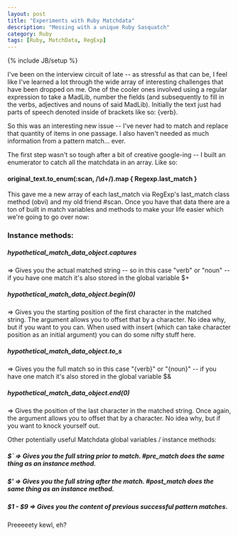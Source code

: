 ```yaml
---
layout: post
title: "Experiments with Ruby Matchdata"
description: "Messing with a unique Ruby Sasquatch"
category: Ruby
tags: [Ruby, MatchData, RegExp]
---
```

{% include JB/setup %}

I've been on the interview circuit of late -- as stressful as that can be, I feel like I've learned a lot through the wide array of interesting challenges that have been dropped on me. One of the cooler ones involved using a regular expression to take a MadLib, number the fields (and subsequently to fill in the verbs, adjectives and nouns of said MadLib). Initially the text just had parts of speech denoted inside of brackets like so: {verb}.

So this was an interesting new issue -- I've never had to match and replace that quantity of items in one passage. I also haven't needed as much information from a pattern match... ever.

The first step wasn't so tough after a bit of creative google-ing -- I built an enumerator to catch all the matchdata in an array. Like so: 

#### original_text.to_enum(:scan, /\d+/).map { Regexp.last_match }

This gave me a new array of each last_match via RegExp's last_match class method (obvi) and my old friend #scan. Once you have that data there are a ton of built in match variables and methods to make your life easier which we're going to go over now:

### Instance methods:

##### hypothetical_match_data_object.captures 
=> Gives you the actual matched string -- so in this case "verb" or "noun" -- if you have one match it's also stored in the global variable $+

##### hypothetical_match_data_object.begin(0)
=> Gives you the starting position of the first character in the matched string. The argument allows you to offset that by a character. No idea why, but if you want to you can. When used with insert (which can take character position as an initial argument) you can do some nifty stuff here.

##### hypothetical_match_data_object.to_s
=> Gives you the full match so in this case "{verb}" or "{noun}" -- if you have one match it's also stored in the global variable $&

##### hypothetical_match_data_object.end(0)
=> Gives the position of the last character in the matched string. Once again, the argument allows you to offset that by a character. No idea why, but if you want to knock yourself out. 

Other potentially useful Matchdata global variables / instance methods: 

##### $` => Gives you the full string prior to match. #pre_match does the same thing as an instance method.

##### $' => Gives you the full string after the match. #post_match does the same thing as an instance method. 

##### $1 - $9 => Gives you the content of previous successful pattern matches.


Preeeeety kewl, eh? 

